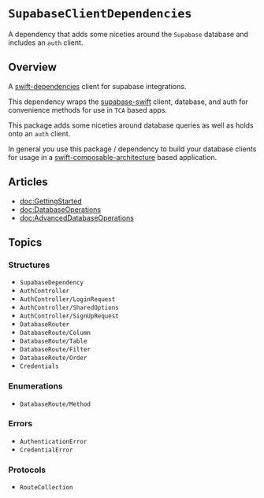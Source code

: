 # ``SupabaseClientDependencies``


A dependency that adds some niceties around the `Supabase` database and includes an `auth` client.

## Overview

A [swift-dependencies](https://github.com/pointfreeco/swift-dependencies) client for supabase integrations.

This dependency wraps the [supabase-swift](https://github.com/supabase-community/supabase-swift) client,
database, and auth for convenience methods for use in `TCA` based apps.

This package adds some niceties around database queries as well as holds onto an `auth` client.

In general you use this package / dependency to build your database clients for usage in a
 [swift-composable-architecture](https://github.com/pointfreeco/swift-composable-architecture) based application.


## Articles

- <doc:GettingStarted>
- <doc:DatabaseOperations>
- <doc:AdvancedDatabaseOperations>


## Topics

### Structures

- ``SupabaseDependency``
- ``AuthController``
- ``AuthController/LoginRequest``
- ``AuthController/SharedOptions``
- ``AuthController/SignUpRequest``
- ``DatabaseRouter``
- ``DatabaseRoute/Column``
- ``DatabaseRoute/Table``
- ``DatabaseRoute/Filter``
- ``DatabaseRoute/Order``
- ``Credentials``

### Enumerations

- ``DatabaseRoute/Method``

### Errors

- ``AuthenticationError``
- ``CredentialError``

### Protocols

- ``RouteCollection``
